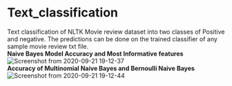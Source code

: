 # Text_classification
Text classification of NLTK Movie review dataset into two classes of Positive and negative.
The predictions can be done on the trained classifier of any sample movie review txt file.
<br/>**Naive Bayes Model Accuracy and Most Informative features**<br/>
![Screenshot from 2020-09-21 19-12-37](https://user-images.githubusercontent.com/68803511/93774341-ca465400-fc3e-11ea-936d-396393de0922.png)
<br/>**Accuracy of Multinomial Naive Bayes and Bernoulli Naive Bayes**<br/>
![Screenshot from 2020-09-21 19-12-44](https://user-images.githubusercontent.com/68803511/93774345-cc101780-fc3e-11ea-8afe-fbc6fa06cdeb.png)
